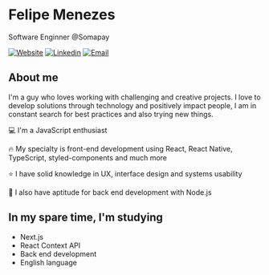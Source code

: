 # Felipe Menezes

Software Enginner @Somapay

[![Website](https://img.shields.io/badge/Website-red.svg?logo=Coveralls)]()
[![Linkedin](https://img.shields.io/badge/Linkedin-blue.svg?logo=linkedin)](https://www.linkedin.com/in/felipemenezesmagalhaes/)
[![Email](https://img.shields.io/badge/Email-important.svg?logo=Mail.ru)](mailto:fmm312@gmail.com)

## About me
I'm a guy who loves working with challenging and creative projects. I love to develop solutions through technology and positively impact people, I am in constant search for best practices and also trying new things.

:computer: I'm a JavaScript enthusiast

:fire: My specialty is front-end development using React, React Native, TypeScript, styled-components and much more

:star: I have solid knowledge in UX, interface design and systems usability

:rocket: I also have aptitude for back end development with Node.js

## In my spare time, I'm studying

* Next.js
* React Context API
* Back end development
* English language
